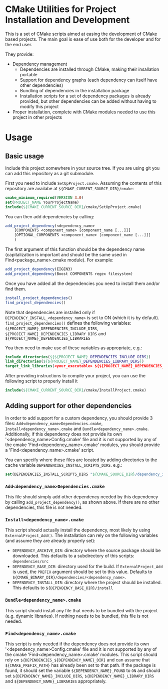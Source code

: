 # CMake Utilities for Project Installation and Development
This is a set of CMake scripts aimed at easing the development of CMake based projects.
The main goal is ease of use both for the developer and for the end user.

They provide:
- Dependency management
  - Dependencies are installed through CMake, making their insallation portable
  - Support for dependency graphs (each dependency can itself have other dependencies)
  - Bundling of dependencies in the installation package
  - Installation scripts for a set of dependency packages is already provided, but other dependencies can be added without having to modify this project
- Proper installation, complete with CMake modules needed to use this project in other projects


# Usage

## Basic usage

Include this project somewhere in your source tree. If you are using git you can add this repository as a git submodule.

First you need to include `SetUpProject.cmake`. Assuming the contents of this repository are availabe at `${CMAKE_CURRENT_SOURCE_DIR}/cmake`:
```cmake
cmake_minimum_required(VERSION 3.0)
set(PROJECT_NAME YourProjectName)
include(${CMAKE_CURRENT_SOURCE_DIR}/cmake/SetUpProject.cmake)
```

You can then add dependencies by calling:
```cmake
add_project_dependency(<dependency_name>
    [COMPONENTS <component_name> [component_name [...]]]
    [OPTIONAL_COMPONENTS <component_name> [component_name [...]]]
    )
```
The first argument of this function should be the dependency name (capitalization is important and should be the same used in Find<package_name>.cmake module).
For example:
```cmake
add_project_dependency(EIGEN3)
add_project_dependency(Boost COMPONENTS regex filesystem)
```

Once you have added all the dependencies you need to install them and/or find them.
```cmake
install_project_dependencies()
find_project_dependencies()
```
Note that dependencies are installed only if `DEPENDENCY_INSTALL_<dependency_name>` is set to ON (which it is by default).
`find_project_dependencies()` defines the following variables:
`${PROJECT_NAME}_DEPENDENCIES_INCLUDE_DIRS`, `${PROJECT_NAME}_DEPENDENCIES_LIBRARY_DIRS` and `${PROJECT_NAME}_DEPENDENCIES_LIBRARIES`

You then need to make use of these variables as appropriate, e.g.:
```cmake
include_directories(${${PROJECT_NAME}_DEPENDENCIES_INCLUDE_DIRS})
link_directories(${${PROJECT_NAME}_DEPENDENCIES_LIBRARY_DIRS})
target_link_libraries(<your_executable> ${${PROJECT_NAME}_DEPENDENCIES_LIBRARIES})
```

After providing instructions to compile your project, you can use the following script to properly install it
```cmake
include(${CMAKE_CURRENT_SOURCE_DIR}/cmake/InstallProject.cmake)
```

## Adding support for other dependencies

In order to add support for a custom dependency, you should provide 3 files: `Add<dependency_name>Dependencies.cmake`, `Install<dependency_name>.cmake` and `Bundle<dependency_name>.cmake`.
Additionally, if this dependency does not provide its own '<dependency_name>Config.cmake' file and it is not supported by any of the cmake 'Find<dependency_name>.cmake' modules, you should provide a 'Find<dependency_name>.cmake' script.

You can specify where these files are located by adding directories to the cache variable `DEPENDENCIES_INSTALL_SCRIPTS_DIRS`. e.g.:
```cmake
set(DEPENDENCIES_INSTALL_SCRIPTS_DIRS "${CMAKE_SOURCE_DIR}/dependency_install_scripts" CACHE INTERNAL "")
```

### `Add<dependency_name>Dependencies.cmake`
This file should simply add other dependency needed by this dependency by calling `add_project_dependency()`, as shown above.
If there are no other dependencies, this file is not needed.

### `Install<dependency_name>.cmake`
This script should actually install the dependency, most likely by using `ExternalProject_Add()`.
The installation can rely on the following variables (and assume they are already properly set):
- `DEPENDENCY_ARCHIVE_DIR`: directory where the source package should be downloaded. This defaults to a subdirectory of this scripts: `dependencies/src`
- `DEPENDENCY_BASE_DIR`: directory used for the build. If `ExternalProject_Add` is used, the `PREFIX` argument should be set to this value. Defaults to `${CMAKE_BINARY_DIR}/dependencies/<dependency_name>`.
- `DEPENDENCY_INSTALL_DIR`: directory where the project should be installed. This defaults to `${DEPENDENCY_BASE_DIR}/install`

### `Bundle<dependency_name>.cmake`
This script should install any file that needs to be bundled with the project (e.g. dynamic libraries).
If nothing needs to be bundled, this file is not needed.

### `Find<dependency_name>.cmake`
This script is only needed if the dependency does not provide its own '<dependency_name>Config.cmake' file and it is not supported by any of the cmake 'Find<dependency_name>.cmake' modules.
This script should rely on `${DEPENDENCIES_${DEPENDENCY_NAME}_DIR}` and can assume that `${CMAKE_PREFIX_PATH}` has already been set to that path.
If the package is found, it should set the variable `${DEPENDENCY_NAME}_FOUND` to `ON` and should set `${DEPENDENCY_NAME}_INCLUDE_DIRS`, `${DEPENDENCY_NAME}_LIBRARY_DIRS` and `${DEPENDENCY_NAME}_LIBRARIES` appropriately.

